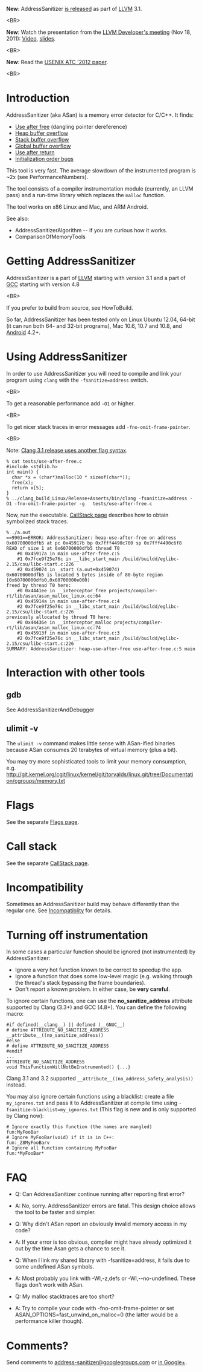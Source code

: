 

**New**: AddressSanitizer [is released](http://llvm.org/releases/3.1/docs/ReleaseNotes.html#whatsnew) as part of [LLVM](http://llvm.org) 3.1. 

&lt;BR&gt;


**New**: Watch the presentation from the [LLVM Developer's meeting](http://llvm.org/devmtg/2011-11/) (Nov 18, 2011): [Video](http://www.youtube.com/watch?v=CPnRS1nv3_s), [slides](http://llvm.org/devmtg/2011-11/Serebryany_FindingRacesMemoryErrors.pdf).

&lt;BR&gt;


**New**: Read the [USENIX ATC '2012 paper](http://research.google.com/pubs/pub37752.html). 

&lt;BR&gt;




# Introduction #

AddressSanitizer (aka ASan) is a memory error detector for C/C++.
It finds:
  * [Use after free](ExampleUseAfterFree.md) (dangling pointer dereference)
  * [Heap buffer overflow](ExampleHeapOutOfBounds.md)
  * [Stack buffer overflow](ExampleStackOutOfBounds.md)
  * [Global buffer overflow](ExampleGlobalOutOfBounds.md)
  * [Use after return](ExampleUseAfterReturn.md)
  * [Initialization order bugs](InitializationOrderFiasco.md)

This tool is very fast. The average slowdown of the instrumented program is ~2x (see PerformanceNumbers).

The tool consists of a compiler instrumentation module (currently, an LLVM pass)
and a run-time library which replaces the `malloc` function.

The tool works on x86 Linux and Mac, and ARM Android.

See also:
  * AddressSanitizerAlgorithm -- if you are curious how it works.
  * ComparisonOfMemoryTools

# Getting AddressSanitizer #

AddressSanitizer is a part of [LLVM](http://llvm.org) starting with version 3.1 and a part of [GCC](http://gcc.gnu.org) starting with version 4.8 

&lt;BR&gt;


If you prefer to build from source, see HowToBuild.


So far, AddressSanitizer has been tested only on Linux Ubuntu 12.04, 64-bit
(it can run both 64- and 32-bit programs), Mac 10.6, 10.7 and 10.8, and [Android](Android.md) 4.2+.


# Using AddressSanitizer #
In order to use AddressSanitizer you will need to compile and link your program using `clang` with the `-fsanitize=address` switch. 

&lt;BR&gt;


To get a reasonable performance add `-O1` or higher. 

&lt;BR&gt;


To get nicer stack traces in error messages add `-fno-omit-frame-pointer`. 

&lt;BR&gt;


Note: [Clang 3.1 release uses another flag syntax](http://llvm.org/releases/3.1/tools/clang/docs/AddressSanitizer.html).

```
% cat tests/use-after-free.c
#include <stdlib.h>
int main() {
  char *x = (char*)malloc(10 * sizeof(char*));
  free(x);
  return x[5];
}
% ../clang_build_Linux/Release+Asserts/bin/clang -fsanitize=address -O1 -fno-omit-frame-pointer -g   tests/use-after-free.c
```

Now, run the executable. [CallStack page](CallStack.md) describes how to obtain symbolized stack traces.

```
% ./a.out
==9901==ERROR: AddressSanitizer: heap-use-after-free on address 0x60700000dfb5 at pc 0x45917b bp 0x7fff4490c700 sp 0x7fff4490c6f8
READ of size 1 at 0x60700000dfb5 thread T0
    #0 0x45917a in main use-after-free.c:5
    #1 0x7fce9f25e76c in __libc_start_main /build/buildd/eglibc-2.15/csu/libc-start.c:226
    #2 0x459074 in _start (a.out+0x459074)
0x60700000dfb5 is located 5 bytes inside of 80-byte region [0x60700000dfb0,0x60700000e000)
freed by thread T0 here:
    #0 0x4441ee in __interceptor_free projects/compiler-rt/lib/asan/asan_malloc_linux.cc:64
    #1 0x45914a in main use-after-free.c:4
    #2 0x7fce9f25e76c in __libc_start_main /build/buildd/eglibc-2.15/csu/libc-start.c:226
previously allocated by thread T0 here:
    #0 0x44436e in __interceptor_malloc projects/compiler-rt/lib/asan/asan_malloc_linux.cc:74
    #1 0x45913f in main use-after-free.c:3
    #2 0x7fce9f25e76c in __libc_start_main /build/buildd/eglibc-2.15/csu/libc-start.c:226
SUMMARY: AddressSanitizer: heap-use-after-free use-after-free.c:5 main
```

# Interaction with other tools #
## gdb ##
See AddressSanitizerAndDebugger


## ulimit -v ##
The `ulimit -v` command makes little sense with ASan-ified binaries
because ASan consumes 20 terabytes of virtual memory (plus a bit).

You may try more sophisticated tools to limit your memory consumption,
e.g. http://git.kernel.org/cgit/linux/kernel/git/torvalds/linux.git/tree/Documentation/cgroups/memory.txt

# Flags #
See the separate [Flags page](Flags.md).

# Call stack #

See the separate [CallStack page](CallStack.md).

# Incompatibility #

Sometimes an AddressSanitizer build may behave differently than the regular one. See [Incompatiblity](Incompatiblity.md) for details.

# Turning off instrumentation #
In some cases a particular function should be ignored (not instrumented) by AddressSanitizer:
  * Ignore a very hot function known to be correct to speedup the app.
  * Ignore a function that does some low-level magic (e.g. walking through the thread's stack bypassing the frame boundaries).
  * Don't report a known problem.
In either case, be **very careful**.

To ignore certain functions, one can use the **no\_sanitize\_address**
attribute supported by Clang (3.3+) and GCC (4.8+). You can define the following macro:
```
#if defined(__clang__) || defined (__GNUC__)
# define ATTRIBUTE_NO_SANITIZE_ADDRESS __attribute__((no_sanitize_address))
#else
# define ATTRIBUTE_NO_SANITIZE_ADDRESS
#endif
...
ATTRIBUTE_NO_SANITIZE_ADDRESS
void ThisFunctionWillNotBeInstrumented() {...}
```

Clang 3.1 and 3.2 supported `__attribute__((no_address_safety_analysis))` instead.

You may also ignore certain functions using a blacklist: create a file `my_ignores.txt` and pass it to AddressSanitizer
at compile time using `-fsanitize-blacklist=my_ignores.txt` (This flag is new and is only supported by Clang now):
```
# Ignore exactly this function (the names are mangled)
fun:MyFooBar
# Ignore MyFooBar(void) if it is in C++:
fun:_Z8MyFooBarv
# Ignore all function containing MyFooBar
fun:*MyFooBar*
```


# FAQ #
  * Q: Can AddressSanitizer continue running after reporting first error?
  * A: No, sorry. AddressSanitizer errors are fatal. This design choice allows the tool to be faster and simpler.

  * Q: Why didn't ASan report an obviously invalid memory access in my code?
  * A: If your error is too obvious, compiler might have already optimized it out by the time Asan gets a chance to see it.

  * Q: When I link my shared library with -fsanitize=address, it fails due to some undefined ASan symbols.
  * A: Most probably you link with -Wl,-z,defs or -Wl,--no-undefined. These flags don't work with ASan.

  * Q: My malloc stacktraces are too short?
  * A: Try to compile your code with -fno-omit-frame-pointer or set ASAN\_OPTIONS=fast\_unwind\_on\_malloc=0 (the latter would be a performance killer though).

# Comments? #
Send comments to address-sanitizer@googlegroups.com
or [in Google+](https://plus.google.com/117014197169958493500).

